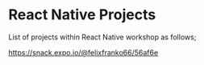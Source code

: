 # React Native Projects

List of projects within React Native workshop as follows;

https://snack.expo.io/@felixfranko66/56af6e
